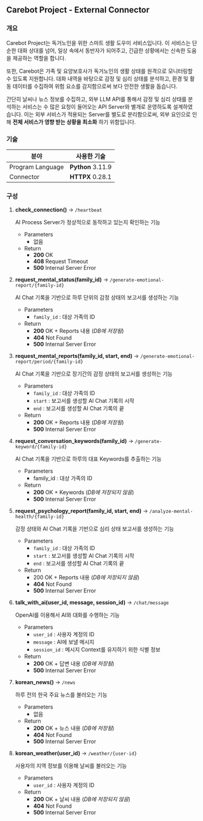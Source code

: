 ## Carebot Project - External Connector

### 개요

Carebot Project는 독거노인을 위한 스마트 생활 도우미 서비스입니다. 이 서비스는 단순한 대화 상대를 넘어, 일상 속에서 동반자가 되어주고, 긴급한 상황에서는 신속한 도움을 제공하는 역할을 합니다.

또한, Carebot은 가족 및 요양보호사가 독거노인의 생활 상태를 원격으로 모니터링할 수 있도록 지원합니다. 대화 내역을 바탕으로 감정 및 심리 상태를 분석하고, 환경 및 활동 데이터를 수집하여 위험 요소를 감지함으로써 보다 안전한 생활을 돕습니다.

간단히 날씨나 뉴스 정보를 수집하고, 외부 LLM API를 통해서 감정 및 심리 상태를 분석하는 서비스는 수 많은 요청이 들어오는 API Server와 별개로 운영하도록 설계하였습니다. 이는 외부 서비스가 적용되는 Server를 별도로 분리함으로써, 외부 요인으로 인해 **전체 서비스가 영향 받는 상황을 최소화** 하기 위함입니다.

### 기술

| **분야** | **사용한 기술** |
| --- | --- |
| Program Language | **Python** 3.11.9 |
| Connector | **HTTPX** 0.28.1 |

### 구성

1. **check_connection()** → `/heartbeat`
    
    AI Process Server가 정상적으로 동작하고 있는지 확인하는 기능
    
    - Parameters
        - 없음
    - Return
        - **200** OK
        - **408** Request Timeout
        - **500** Internal Server Error
2. **request_mental_status(family_id)** → `/generate-emotional-report/{family-id}`
    
    AI Chat 기록을 기반으로 하루 단위의 감정 상태의 보고서를 생성하는 기능
    
    - Parameters
        - `family_id` : 대상 가족의 ID
    - Return
        - **200** OK + Reports 내용 (_DB에 저장됨_)
        - **404** Not Found
        - **500** Internal Server Error
3. **request_mental_reports(family_id, start, end)** → `/generate-emotional-report/period/{family-id}`
    
    AI Chat 기록을 기반으로 장기간의 감정 상태의 보고서를 생성하는 기능
    
    - Parameters
        - `family_id` : 대상 가족의 ID
        - `start` : 보고서를 생성할 AI Chat 기록의 시작
        - `end` : 보고서를 생성할 AI Chat 기록의 끝
    - Return
        - **200** OK + Reports 내용 (_DB에 저장됨_)
        - **500** Internal Server Error
4. **request_conversation_keywords(family_id)** → `/generate-keyword/{family-id}`
    
    AI Chat 기록을 기반으로 하루의 대표 Keywords를 추출하는 기능
    
    - Parameters
        - family_id : 대상 가족의 ID
    - Return
        - **200** OK + Keywords (_DB에 저장되지 않음_)
        - **500** Internal Server Error
5. **request_psychology_report(family_id, start, end)** → `/analyze-mental-health/{family-id}`
    
    감정 상태와 AI Chat 기록을 기반으로 심리 상태 보고서를 생성하는 기능
    
    - Parameters
        - `family_id` : 대상 가족의 ID
        - `start` : 보고서를 생성할 AI Chat 기록의 시작
        - `end` : 보고서를 생성할 AI Chat 기록의 끝
    - Return
        - 200 OK + Reports 내용 (_DB에 저장되지 않음_)
        - **404** Not Found
        - **500** Internal Server Error
6. **talk_with_ai(user_id, message, session_id)** → `/chat/message`
    
    OpenAI를 이용해서 AI와 대화를 수행하는 기능
    
    - Parameters
        - `user_id` : 사용자 계정의 ID
        - `message` : AI에 보낼 메시지
        - `session_id` : 메시지 Context를 유지하기 위한 식별 정보
    - Return
        - **200** OK + 답변 내용 (_DB에 저장됨_)
        - **500** Internal Server Error
7. **korean_news()** → `/news`
    
    하루 전의 한국 주요 뉴스를 불러오는 기능
    
    - Parameters
        - 없음
    - Return
        - **200** OK + 뉴스 내용 (_DB에 저장됨_)
        - **404** Not Found
        - **500** Internal Server Error
8. **korean_weather(user_id)** → `/weather/{user-id}`
    
    사용자의 지역 정보를 이용해 날씨를 불러오는 기능
    
    - Parameters
        - `user_id` : 사용자 계정의 ID
    - Return
        - **200** OK + 날씨 내용 (_DB에 저장되지 않음_)
        - **404** Not Found
        - **500** Internal Server Error